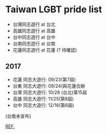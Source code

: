 # Taiwan LGBT pride list

* 台灣同志遊行 at 台北
* 高雄同志遊行 at 高雄
* 台中同志遊行 at 台中
* 台南同志遊行 at 台南
* 花蓮同志遊行 at 花蓮 (? 待確認)

## 2017

* 花蓮 同志大遊行: 09/23(第7屆)
* 台東 同志大遊行: 09/24(與花蓮合辦
* 台灣 同志大遊行: 10/28 (台北)第15屆
* 高雄 同志大遊行: 11/25(第8屆)
* 台中 同志大遊行: 12/16(第6屆)

(台南未宣布)

[REF.](https://www.instagram.com/p/BVglJl5lrjk/?tagged=%E5%8F%B0%E7%81%A3%E5%90%8C%E5%BF%97%E9%81%8A%E8%A1%8C)